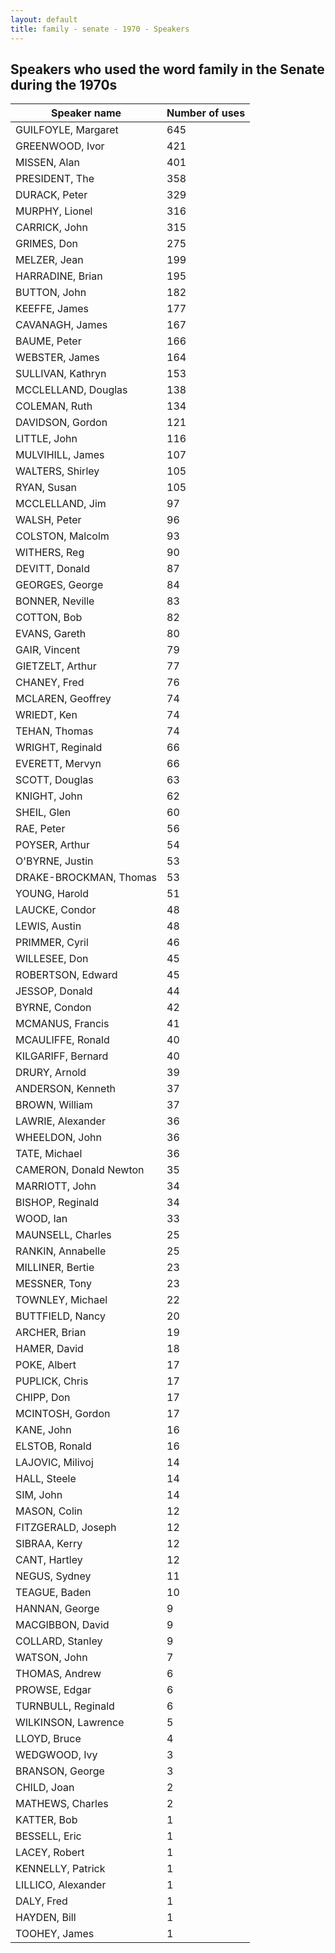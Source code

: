 ```yaml
---
layout: default
title: family - senate - 1970 - Speakers
---
```

## Speakers who used the word **family** in the Senate during the 1970s

| Speaker name | Number of uses |
|--------------|----------------|
|GUILFOYLE, Margaret|645|
|GREENWOOD, Ivor|421|
|MISSEN, Alan|401|
|PRESIDENT, The|358|
|DURACK, Peter|329|
|MURPHY, Lionel|316|
|CARRICK, John|315|
|GRIMES, Don|275|
|MELZER, Jean|199|
|HARRADINE, Brian|195|
|BUTTON, John|182|
|KEEFFE, James|177|
|CAVANAGH, James|167|
|BAUME, Peter|166|
|WEBSTER, James|164|
|SULLIVAN, Kathryn|153|
|MCCLELLAND, Douglas|138|
|COLEMAN, Ruth|134|
|DAVIDSON, Gordon|121|
|LITTLE, John|116|
|MULVIHILL, James|107|
|WALTERS, Shirley|105|
|RYAN, Susan|105|
|MCCLELLAND, Jim|97|
|WALSH, Peter|96|
|COLSTON, Malcolm|93|
|WITHERS, Reg|90|
|DEVITT, Donald|87|
|GEORGES, George|84|
|BONNER, Neville|83|
|COTTON, Bob|82|
|EVANS, Gareth|80|
|GAIR, Vincent|79|
|GIETZELT, Arthur|77|
|CHANEY, Fred|76|
|MCLAREN, Geoffrey|74|
|WRIEDT, Ken|74|
|TEHAN, Thomas|74|
|WRIGHT, Reginald|66|
|EVERETT, Mervyn|66|
|SCOTT, Douglas|63|
|KNIGHT, John|62|
|SHEIL, Glen|60|
|RAE, Peter|56|
|POYSER, Arthur|54|
|O'BYRNE, Justin|53|
|DRAKE-BROCKMAN, Thomas|53|
|YOUNG, Harold|51|
|LAUCKE, Condor|48|
|LEWIS, Austin|48|
|PRIMMER, Cyril|46|
|WILLESEE, Don|45|
|ROBERTSON, Edward|45|
|JESSOP, Donald|44|
|BYRNE, Condon|42|
|MCMANUS, Francis|41|
|MCAULIFFE, Ronald|40|
|KILGARIFF, Bernard|40|
|DRURY, Arnold|39|
|ANDERSON, Kenneth|37|
|BROWN, William|37|
|LAWRIE, Alexander|36|
|WHEELDON, John|36|
|TATE, Michael|36|
|CAMERON, Donald Newton|35|
|MARRIOTT, John|34|
|BISHOP, Reginald|34|
|WOOD, Ian|33|
|MAUNSELL, Charles|25|
|RANKIN, Annabelle|25|
|MILLINER, Bertie|23|
|MESSNER, Tony|23|
|TOWNLEY, Michael|22|
|BUTTFIELD, Nancy|20|
|ARCHER, Brian|19|
|HAMER, David|18|
|POKE, Albert|17|
|PUPLICK, Chris|17|
|CHIPP, Don|17|
|MCINTOSH, Gordon|17|
|KANE, John|16|
|ELSTOB, Ronald|16|
|LAJOVIC, Milivoj|14|
|HALL, Steele|14|
|SIM, John|14|
|MASON, Colin|12|
|FITZGERALD, Joseph|12|
|SIBRAA, Kerry|12|
|CANT, Hartley|12|
|NEGUS, Sydney|11|
|TEAGUE, Baden|10|
|HANNAN, George|9|
|MACGIBBON, David|9|
|COLLARD, Stanley|9|
|WATSON, John|7|
|THOMAS, Andrew|6|
|PROWSE, Edgar|6|
|TURNBULL, Reginald|6|
|WILKINSON, Lawrence|5|
|LLOYD, Bruce|4|
|WEDGWOOD, Ivy|3|
|BRANSON, George|3|
|CHILD, Joan|2|
|MATHEWS, Charles|2|
|KATTER, Bob|1|
|BESSELL, Eric|1|
|LACEY, Robert|1|
|KENNELLY, Patrick|1|
|LILLICO, Alexander|1|
|DALY, Fred|1|
|HAYDEN, Bill|1|
|TOOHEY, James|1|
